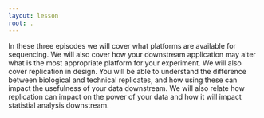 ```yaml
---
layout: lesson
root: .
---
```

In these three episodes we will cover what platforms are available for sequencing. We will also cover how your downstream application may alter what is the most appropriate platform for your experiment. We will also cover replication in design. You will be able to understand the difference between biological and technical replicates, and how using these can impact the usefulness of your data downstream. We will also relate how replication can impact on the power of your data and how it will impact statistial analysis downstream. 

